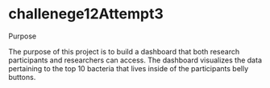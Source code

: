 # challenege12Attempt3
<P>Purpose </P>
<P>The purpose of this project is to build a dashboard that both research participants and researchers can access. The dashboard visualizes the data pertaining to the top 10 bacteria that lives inside of the participants belly buttons.</P>

